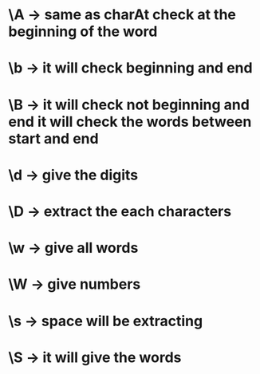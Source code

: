 # \A -> same as charAt check at the beginning of the word

# \b -> it will check beginning and end

# \B -> it will check not beginning and end it will check the words between start and end

# \d -> give the digits 

# \D -> extract the each characters

# \w -> give all words

# \W -> give numbers

# \s -> space will be extracting

# \S -> it will give the words
